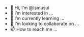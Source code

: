- 👋 Hi, I’m @ismusui
- 👀 I’m interested in ...
- 🌱 I’m currently learning ...
- 💞️ I’m looking to collaborate on ...
- 📫 How to reach me ...

<!---
ismusui/ismusui is a ✨ special ✨ repository because its `README.md` (this file) appears on your GitHub profile.
You can click the Preview link to take a look at your changes.
--->
